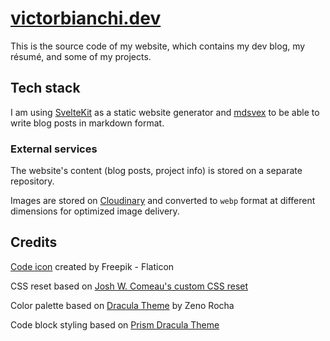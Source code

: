 # [victorbianchi.dev](https://victorbianchi.dev)

This is the source code of my website, which contains my dev blog, my résumé, and some of my projects.

## Tech stack

I am using [SvelteKit](https://kit.svelte.dev/) as a static website generator and [mdsvex](https://mdsvex.com/) to be able to write blog posts in markdown format.

### External services

The website's content (blog posts, project info) is stored on a separate repository.

Images are stored on [Cloudinary](https://cloudinary.com/) and converted to `webp` format at different dimensions for optimized image delivery.

## Credits

[Code icon](https://www.flaticon.com/free-icons/code) created by Freepik - Flaticon

CSS reset based on [Josh W. Comeau's custom CSS reset](https://www.joshwcomeau.com/css/custom-css-reset/)

Color palette based on [Dracula Theme](https://draculatheme.com/) by Zeno Rocha

Code block styling based on [Prism Dracula Theme](https://github.com/PrismJS/prism-themes/blob/master/themes/prism-dracula.css)
